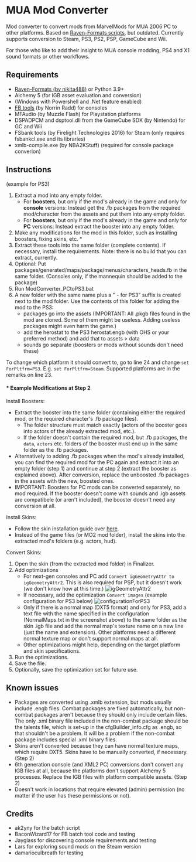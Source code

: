 # MUA Mod Converter

Mod converter to convert mods from MarvelMods for MUA 2006 PC to other platforms.
Based on [Raven-Formats scripts](https://github.com/EthanReed517/Marvel-Mods-Batch-Scripts/blob/main/Raven-Formats%20Scripts/(RF)AIO.bat), but outdated.
Currently supports conversion to Steam, PS3, PS2, PSP, GameCube and Wii.

For those who like to add their insight to MUA console modding, PS4 and X1 sound formats or other workflows.


## Requirements

  - [Raven-Formats (by nikita488)](https://github.com/nikita488/raven-formats) or Python 3.9+
  - Alchemy 5 (for IGB asset evaluation and conversion)
  - (Windows with Powershell and .Net feature enabled)
  - [FB tools](https://github.com/EthanReed517/Marvel-Mods-Batch-Scripts/tree/main/FB%20Package%20Tools/FB%20Tools) (by Norrin Radd) for consoles
  - MFAudio (by Muzzle Flash) for Playstation platforms
  - DSPADPCM and dsptool.dll from the GameCube SDK (by Nintendo) for GC and Wii
  - FSbank tools (by Firelight Technologies 2016) for Steam (only requires fsbankcl.exe and its libraries)
  - xmlb-compile.exe (by NBA2KStuff) (required for console package converion)


## Instructions

(example for PS3)
  1. Extract a mod into any empty folder.
     - For **boosters**, but only if the mod's already in the game and only for **console** versions: Instead get the .fb packages from the required mod/character from the assets and put them into any empty folder.
     - For **boosters**, but only if the mod's already in the game and only for **PC** versions: Instead extract the booster into any empty folder.
  2. Make any modifications for the mod in this folder, such as installing boosters, fixing skins, etc. *
  3. Extract these tools into the same folder (complete contents).
     If necessary, install the requirements.
     Note: there is no build that you can extract, currently.
  5. Optional: Put packages/generated/maps/package/menus/characters_heads.fb in the same folder.
               (Consoles only, if the mannequin should be added to the package)
  6. Run ModConverter_PCtoPS3.bat
  7. A new folder with the same name plus a " - for PS3" suffix is created next to the mod folder.
     Use the contents of this folder for adding the mod to the PS3:
     - packages go into the assets (IMPORTANT: All .pkgb files found in the mod are cloned. Some of them might be useless. Adding useless packages might even harm the game.)
     - add the herostat to the PS3 herostat.engb (with OHS or your preferred method) and add that to assets > data
     - sounds go separate (boosters or mods without sounds don't need these)

To change which platform it should convert to, go to line 24 and change `set ForPltfrm=PS3`. E.g. `set ForPltfrm=Steam`. Supported platforms are in the remarks on line 23.

#### * Example Modifications at Step 2

Install Boosters:
  - Extract the booster into the same folder (containing either the required mod, or the required character's .fb package files).
    - The folder structure must match exactly (actors of the booster goes into actors of the already extracted mod, etc.).
    - If the folder doesn't contain the required mod, but .fb packages, the `data`, `actors` etc. folders of the booster must end up in the same folder as the .fb packages.
  - Alternatively to adding .fb packages when the mod's already installed, you can find the required mod for the PC again and extract it into an empty folder (step 1) and continue at step 2 (extract the booster as explained above). After conversion, replace the unboosted .fb packages in the assets with the new, boosted ones.
  - IMPORTANT: Boosters for PC mods can be converted separately, no mod required. If the booster doesn't come with sounds and .igb assets are compatibele (or aren't included), the booster doesn't need any conversion at all.

Install Skins:
  - Follow the skin installation guide over [here](https://marvelmods.com/forum/index.php?msg=201703).
  - Instead of the game files (or MO2 mod folder), install the skins into the extracted mod's folders (e.g. actors, hud).

Convert Skins:
  1. Open the skin (from the extracted mod folder) in Finalizer.
  2. Add optimizations
     - For next-gen consoles and PC add `Convert igGeometryAttr to igGeometryAttr2`. This is also required for PSP, but it doesn't work (we don't know how at this time.) ![igGeometryAttr2](https://github.com/ak2yny/MUA-Mod-Converter/assets/92672223/73821bac-7844-4168-8934-123aee942c05)
     - If necessary, add the optimization `Convert images` (example configuration for PS3 below) ![configurationForPS3](https://github.com/ak2yny/MUA-Mod-Converter/assets/92672223/28431602-2c22-47e0-b66e-3a8627bc6e24)
     - Only if there is a normal map (DXT5 format) and only for PS3, add a text file with the name specified in the configuration (NormalMaps.txt in the screenshot above) to the same folder as the skin .igb file and add the normal map's texture name on a new line (just the name and extension). Other platforms need a different normal texture map or don't support normal maps at all.
     - Other optimizations might help, depending on the target platform and skin specifications.
  3. Run the optimizations.
  4. Save the file.
  5. Optionally, save the optimization set for future use.


## Known issues

  - Packages are converted using .xmlb extension, but mods usually include .engb files. Combat packages are fixed automatically, but non-combat packages aren't because they should only include certain files. The only .xml binary file included in the non-combat package should be the talents file, which is set-up in the cfgBuilder_info.cfg as .engb, so that shouldn't be a problem. It will be a problem if the non-combat package includes special .xml binary files.
  - Skins aren't converted because they can have normal texture maps, which require DXT5. Skins have to be manually converted, if necessary. (Step 2)
  - 6th generation console (and XML2 PC) conversions don't convert any IGB files at all, because the platforms don't support Alchemy 5 processes. Replace the IGB files with platform compatible assets. (Step 2)
  - Doesn't work in locations that require elevated (admin) permission (no matter if the user has these permissions or not).


## Credits

  - ak2yny for the batch script
  - BaconWizard17 for FB batch tool code and testing
  - Jayglass for discovering console requirements and testing
  - Lars for exploring sound mods on the Steam version
  - damarioculbreath for testing
